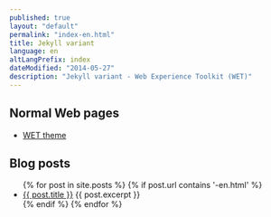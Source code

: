 ```yaml
---
published: true
layout: "default"
permalink: "index-en.html"
title: Jekyll variant
language: en
altLangPrefix: index
dateModified: "2014-05-27"
description: "Jekyll variant - Web Experience Toolkit (WET)"
---
```


## Normal Web pages

* [WET theme](index-en.html)

## Blog posts

<ul>
{% for post in site.posts %}
{% if post.url contains '-en.html' %}
    <li>
		<a href="{{ post.url | remove_first:'/' }}">{{ post.title }}</a>
		{{ post.excerpt }}
    </li>
{% endif %}
{% endfor %}
</ul>
